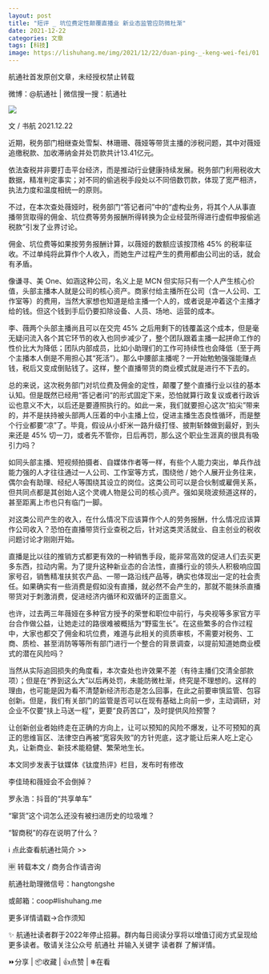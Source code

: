 ```yaml
---
layout: post
title: "短评 _ 坑位费定性颠覆直播业 新业态监管应防微杜渐"
date: 2021-12-22
categories: 文章
tags: [科技]
image: https://lishuhang.me/img/2021/12/22/duan-ping-_-keng-wei-fei/01.jpg
---
```


航通社首发原创文章，未经授权禁止转载

微博：@航通社 | 微信搜一搜：航通社

![](https://lishuhang.me/img/2021/12/22/duan-ping-_-keng-wei-fei/01.jpg)

文 / 书航 2021.12.22

近期，税务部门相继查处雪梨、林珊珊、薇娅等带货主播的涉税问题，其中对薇娅追缴税款、加收滞纳金并处罚款共计13.41亿元。

依法查税并非要打击平台经济，而是推动行业健康持续发展。税务部门利用税收大数据，精准判定事实；对不同的偷逃税手段处以不同倍数罚款，体现了宽严相济，执法力度和温度相统一的原则。

不过，在本次查处薇娅时，税务部门“答记者问”中的“虚构业务，将其个人从事直播带货取得的佣金、坑位费等劳务报酬所得转换为企业经营所得进行虚假申报偷逃税款”引发了业界讨论。

佣金、坑位费等如果按劳务报酬计算，以薇娅的数额应该按顶格 45% 的税率征收。不过单纯将此算作个人收入，而她生产过程产生的费用都由公司出的话，就会有矛盾。

像谦寻、美 One、如涵这种公司，名义上是 MCN 但实际只有一个人产生核心价值，头部主播本人就是公司的核心资产。商家付给主播所在公司（含一人公司、工作室等）的费用，当然大家想也知道是给主播一个人的，或者说是冲着这个主播才给的钱。但这个钱到手后仍要扣除设备、人员、场地、运营的成本。

李、薇两个头部主播尚且可以在交完 45% 之后用剩下的钱覆盖这个成本，但是毫无疑问流入各个其它环节的收入也同步减少了，整个团队跟着主播一起拼命工作的性价比大为降低；团队内部成员，比如小助理们的工作可持续性也会降低（至于两个主播本人倒是不用担心其“死活”）。那么中腰部主播呢？一开始勉勉强强能赚点钱，税后又变成倒贴钱了。这样，整个直播带货的商业模式就是进行不下去的。

总的来说，这次税务部门对坑位费及佣金的定性，颠覆了整个直播行业以往的基本认知。但是既然已经用“答记者问”的形式固定下来，恐怕就算行政复议或者行政诉讼也意义不大，以后还是要遵照执行的。如此一来，我们就要担心这次“掐尖”带来的，并不是扶持被头部两人压着的中小主播上位，促进主播生态良性循环，而是整个行业都要“凉”了。毕竟，假设从小虾米一路升级打怪、披荆斩棘做到最好，到头来还是 45% 切一刀，或者先不管你，日后再罚，那么这个职业生涯真的很具有吸引力吗？

如同头部主播、短视频拍摄者、自媒体作者等一样，有些个人能力突出，单兵作战能力强的人才往往通过一人公司、工作室等方式，围绕他 / 她个人展开业务往来，偶尔会有助理、经纪人等围绕其设立的岗位。这类公司可以是合伙制或雇佣关系，但共同点都是其创始人这个灵魂人物是公司的核心资产。强如吴晓波频道这样的，甚至距离上市也只有临门一脚。

对这类公司产生的收入，在什么情况下应该算作个人的劳务报酬，什么情况应该算作公司收入？恐怕在直播带货行业查税之后，针对这类灵活就业、自主创业的税收问题讨论才刚刚开始。

直播是比以往的推销方式都更有效的一种销售手段，能非常高效的促进人们去买更多东西，拉动内需。为了提升这种新业态的合法性，直播行业的领头人积极响应国家号召，销售精准扶贫农产品、一带一路沿线产品等，确实也体现出一定的社会责任。如果确实有一些消费是假如没有直播，就必然不会产生的，那就不能抹杀直播带货对于刺激消费，促进经济内循环和双循环的正面意义。

也许，过去两三年薇娅在多种官方授予的荣誉和职位中前行，与央视等多家官方平台合作做公益，让她走过的路很难被概括为“野蛮生长”。在这些繁多的合作过程中，大家也都交了佣金和坑位费，难道与此相关的资质审核，不需要对税务、工商、质检、甚至消防等等所有部门进行一个整合的背景调查，以提前知道她商业模式的潜在风险吗？

当然从实际追回损失的角度看，本次查处也许效果不差（有待主播们交清全部款项）；但是在“养到这么大”以后再处罚，未能防微杜渐，终究是不理想的。这样的理由，也可能是因为看不清楚新经济形态是怎么回事，在此之前要审慎监管、包容创新。但是，我们有关部门的监管是否可以在现有基础上向前一步，主动调研，对企业不仅要“扶上马送一程”，更要“良药苦口”，及时提供风险预警？

让创新创业者始终走在正确的方向上，让可以预知的风险不爆发，让不可预知的真正的思维盲区、法律空白再被“宽容失败”的方针兜底，这才能让后来人吃上定心丸，让新商业、新技术能稳健、繁荣地生长。

本文同步发表于钛媒体《钛度热评》栏目，发布时有修改

李佳琦和薇娅会不会倒掉？

罗永浩：抖音的“共享单车”

“窜货”这个词怎么还没有被扫进历史的垃圾堆？

“智商税”的存在说明了什么？

ℹ️ 点此查看航通社简介 >>

🈸 转载本文 / 商务合作请咨询

航通社助理微信号：hangtongshe

或邮箱：coop#lishuhang.me

更多详情请戳→合作须知

✨ 航通社读者群于2022年停止招募。群内每日阅读分享将以增值订阅方式呈现给更多读者。敬请关注公众号 航通社 并输入关键字 读者群 了解详情。

⏩分享 | 📦收藏 | 👍点赞 | ❄在看